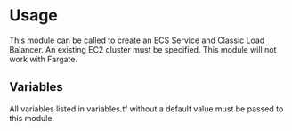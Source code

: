 # Usage
This module can be called to create an ECS Service and Classic Load Balancer. An existing EC2 cluster must be specified. This module will not work with Fargate.

## Variables
All variables listed in variables.tf without a default value must be passed to this module.

